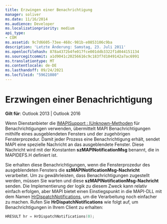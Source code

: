 ```yaml
---
title: Erzwingen einer Benachrichtigung
manager: soliver
ms.date: 11/16/2014
ms.audience: Developer
ms.localizationpriority: medium
api_type:
- COM
ms.assetid: 9c7d6605-73ee-468c-981b-e0853106c9ba
description: 'Letzte Änderung: Samstag, 23. Juli 2011'
ms.openlocfilehash: 878a4372b4fe017fce001ddb3322f1d044151134
ms.sourcegitcommit: a1d9041c20256616c9c183f7d1049142a7ac6991
ms.translationtype: MT
ms.contentlocale: de-DE
ms.lasthandoff: 09/24/2021
ms.locfileid: "59621080"
---
```

# <a name="forcing-a-notification"></a>Erzwingen einer Benachrichtigung

  
  
**Gilt für**: Outlook 2013 | Outlook 2016 
  
Wenn Dienstanbieter die [IMAPISupport : IUnknown-Methoden](imapisupportiunknown.md) für Benachrichtigungen verwenden, übermittelt MAPI Benachrichtigungen mithilfe eines ausgeblendeten Fensters und der zugehörigen Fensterprozedur. Damit jeder Prozess eine Benachrichtigung erhält, sendet MAPI eine spezielle Nachricht an das ausgeblendete Fenster. Diese Nachricht wird mit der Konstanten **szMAPINotificationMsg** benannt, die in MAPIDEFS.H definiert ist. 
  
Sie erhalten diese Benachrichtigungen, wenn die Fensterprozedur des ausgeblendeten Fensters die **szMAPINotificationMsg-Nachricht** verarbeitet. Um zu gewährleisten, dass Benachrichtigungen zugestellt werden, müssen Sie warten und diese **szMAPINotificationMsg-Nachricht** senden. Die Implementierung der logik zu diesem Zweck kann relativ einfach erfolgen, aber MAPI bietet einen Einstiegspunkt in die MAPI-DLL mit dem Namen [HrDispatchNotifications,](hrdispatchnotifications.md) um die Verarbeitung noch einfacher zu machen. Rufen Sie **HrDispatchNotifications** wie folgt auf, um Benachrichtigungen in Ihrem Client zu erhalten: 
  
```cpp
HRESULT hr = HrDispatchNotifications(0);
 
```


